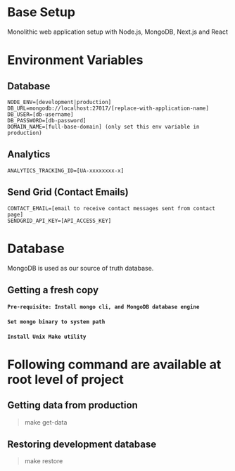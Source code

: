 # Base Setup
Monolithic web application setup with Node.js, MongoDB, Next.js and React

# Environment Variables
## Database
```
NODE_ENV=[development|production]
DB_URL=mongodb://localhost:27017/[replace-with-application-name]
DB_USER=[db-username]
DB_PASSWORD=[db-password]
DOMAIN_NAME=[full-base-domain] (only set this env variable in production)
```
## Analytics
```
ANALYTICS_TRACKING_ID=[UA-xxxxxxxx-x]
```

## Send Grid (Contact Emails)
```
CONTACT_EMAIL=[email to receive contact messages sent from contact page]
SENDGRID_API_KEY=[API_ACCESS_KEY]
```

# Database
MongoDB is used as our source of truth database.
## Getting a fresh copy
#### `Pre-requisite: Install mongo cli, and MongoDB database engine`
#### `Set mongo binary to system path`
#### `Install Unix Make utility`

# Following command are available at root level of project
## Getting data from production
>make get-data

## Restoring development database
>make restore

